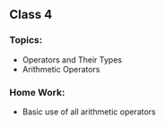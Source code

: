 ## Class 4
### Topics:
* Operators and Their Types
* Arithmetic Operators
### Home Work:
* Basic use of all arithmetic operators